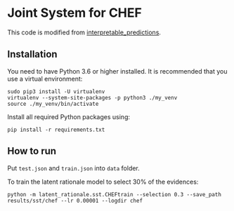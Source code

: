 # Joint System for CHEF

This code is modified from [interpretable_predictions](https://github.com/bastings/interpretable_predictions).

## Installation

You need to have Python 3.6 or higher installed.
It is recommended that you use a virtual environment:
```
sudo pip3 install -U virtualenv
virtualenv --system-site-packages -p python3 ./my_venv
source ./my_venv/bin/activate
```

Install all required Python packages using:
```
pip install -r requirements.txt
```

## How to run

Put `test.json` and `train.json` into `data` folder.

To train the latent rationale model to select 30% of the evidences:
```
python -m latent_rationale.sst.CHEFtrain --selection 0.3 --save_path results/sst/chef --lr 0.00001 --logdir chef
```